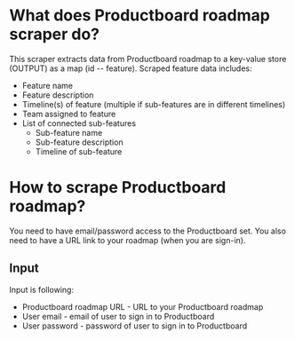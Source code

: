 # What does Productboard roadmap scraper do?
This scraper extracts data from Productboard roadmap to a key-value store (OUTPUT) as a map (id -- feature).
Scraped feature data includes:
 - Feature name
 - Feature description
 - Timeline(s) of feature (multiple if sub-features are in different timelines)
 - Team assigned to feature
 - List of connected sub-features
   - Sub-feature name
   - Sub-feature description
   - Timeline of sub-feature

# How to scrape Productboard roadmap?
You need to have email/password access to the Productboard set.
You also need to have a URL link to your roadmap (when you are sign-in).

## Input
Input is following:
- Productboard roadmap URL - URL to your Productboard roadmap
- User email - email of user to sign in to Productboard
- User password - password of user to sign in to Productboard
